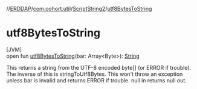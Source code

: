 //[ERDDAP](../../../index.md)/[com.cohort.util](../index.md)/[ScriptString2](index.md)/[utf8BytesToString](utf8-bytes-to-string.md)

# utf8BytesToString

[JVM]\
open fun [utf8BytesToString](utf8-bytes-to-string.md)(bar: Array&lt;Byte&gt;): [String](https://docs.oracle.com/en/java/javase/17/docs/api/java.base/java/lang/String.html)

This returns a string from the UTF-8 encoded byte[] (or ERROR if trouble). The inverse of this is stringToUtf8Bytes. This won't throw an exception unless bar is invalid and returns ERROR if trouble. null in returns null out.